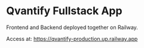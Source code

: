 # Qvantify Fullstack App

Frontend and Backend deployed together on Railway.

Access at: https://qvantify-production.up.railway.app
